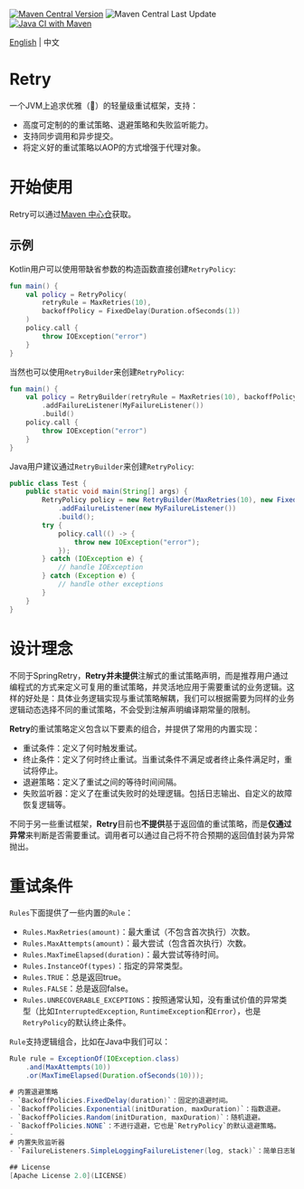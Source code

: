 [![Maven Central Version](https://img.shields.io/maven-central/v/com.github.marks-yag/retry)](https://maven-badges.herokuapp.com/maven-central/com.github.marks-yag/retry)
![Maven Central Last Update](https://img.shields.io/maven-central/last-update/com.github.marks-yag/retry)
[![Java CI with Maven](https://github.com/marks-yag/retry/actions/workflows/maven.yml/badge.svg)](https://github.com/marks-yag/retry/actions/workflows/maven.yml)

[English](README.md) | 中文

# Retry
一个JVM上追求优雅（🌝）的轻量级重试框架，支持：
- 高度可定制的的重试策略、退避策略和失败监听能力。
- 支持同步调用和异步提交。
- 将定义好的重试策略以AOP的方式增强于代理对象。

# 开始使用
Retry可以通过[Maven 中心仓](https://mvnrepository.com/artifact/com.github.marks-yag/retry)获取。

## 示例
Kotlin用户可以使用带缺省参数的构造函数直接创建`RetryPolicy`:
```kotlin
fun main() {
    val policy = RetryPolicy(
        retryRule = MaxRetries(10),
        backoffPolicy = FixedDelay(Duration.ofSeconds(1))
    )
    policy.call {
        throw IOException("error")
    }
}
```
当然也可以使用`RetryBuilder`来创建`RetryPolicy`:
```kotlin
fun main() {
    val policy = RetryBuilder(retryRule = MaxRetries(10), backoffPolicy = FixedDelay(Duration.ofSeconds(1)))
        .addFailureListener(MyFailureListener())
        .build()
    policy.call {
        throw IOException("error")
    }
}
```
Java用户建议通过`RetryBuilder`来创建`RetryPolicy`:
```java
public class Test {
    public static void main(String[] args) {
        RetryPolicy policy = new RetryBuilder(MaxRetries(10), new FixedDelay(Duration.ofSeconds(1)))
            .addFailureListener(new MyFailureListener())
            .build();
        try {
            policy.call(() -> {
                throw new IOException("error");
            });
        } catch (IOException e) {
            // handle IOException
        } catch (Exception e) {
            // handle other exceptions
        }
    }
}
```

# 设计理念
不同于SpringRetry，**Retry并未提供**注解式的重试策略声明，而是推荐用户通过编程式的方式来定义可复用的重试策略，并灵活地应用于需要重试的业务逻辑。这样的好处是：具体业务逻辑实现与重试策略解耦，我们可以根据需要为同样的业务逻辑动态选择不同的重试策略，不会受到注解声明编译期常量的限制。

**Retry**的重试策略定义包含以下要素的组合，并提供了常用的内置实现：
- 重试条件：定义了何时触发重试。
- 终止条件：定义了何时终止重试。当重试条件不满足或者终止条件满足时，重试将停止。
- 退避策略：定义了重试之间的等待时间间隔。
- 失败监听器：定义了在重试失败时的处理逻辑。包括日志输出、自定义的故障恢复逻辑等。

不同于另一些重试框架，**Retry**目前也**不提供**基于返回值的重试策略，而是**仅通过异常**来判断是否需要重试。调用者可以通过自己将不符合预期的返回值封装为异常抛出。

# 重试条件
`Rules`下面提供了一些内置的`Rule`：
- `Rules.MaxRetries(amount)`：最大重试（不包含首次执行）次数。
- `Rules.MaxAttempts(amount)`：最大尝试（包含首次执行）次数。
- `Rules.MaxTimeElapsed(duration)`：最大尝试等待时间。
- `Rules.InstanceOf(types)`：指定的异常类型。
- `Rules.TRUE`：总是返回true。
- `Rules.FALSE`：总是返回false。
- `Rules.UNRECOVERABLE_EXCEPTIONS`：按照通常认知，没有重试价值的异常类型（比如`InterruptedException`, `RuntimeException`和`Error`），也是`RetryPolicy`的默认终止条件。

`Rule`支持逻辑组合，比如在Java中我们可以：
```java
Rule rule = ExceptionOf(IOException.class)
    .and(MaxAttempts(10))
    .or(MaxTimeElapsed(Duration.ofSeconds(10)));

# 内置退避策略
- `BackoffPolicies.FixedDelay(duration)`：固定的退避时间。
- `BackoffPolicies.Exponential(initDuration, maxDuration)`：指数退避。
- `BackoffPolicies.Random(initDuration, maxDuration)`：随机退避。
- `BackoffPolicies.NONE`：不进行退避，它也是`RetryPolicy`的默认退避策略。
- 
# 内置失败监听器
- `FailureListeners.SimpleLoggingFailureListener(log, stack)`：简单日志输出。同时也是`RetryPolicy`默认添加的失败监听器。

## License
[Apache License 2.0](LICENSE)
